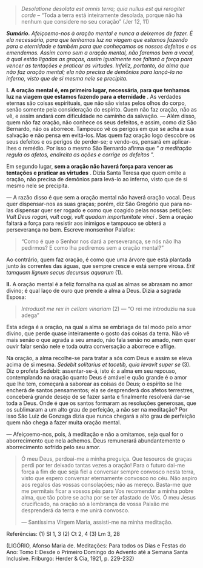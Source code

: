 > *Desolatione desolata est omnis terra; quia nullus est qui rerogitet corde* – “Toda a terra está inteiramente desolada, porque não há nenhum que considere no seu coração” (Jer 12, 11)

***Sumário.** Afeiçoemo-nos à oração mental e nunca a deixemos de fazer. É ela necessária, para que tenhamos luz na viagem que estamos fazendo para a eternidade e também para que conheçamos os nossos defeitos e os emendemos. Assim como sem a oração mental, não faremos bem a vocal, à qual estão ligadas as graças, assim igualmente nos faltará a força para vencer as tentações e praticar as virtudes. Infeliz, portanto, da alma que não faz oração mental; ela não precisa de demônios para lançá-la no inferno, visto que de si mesma nele se precipita.*

**I.** **A oração mental é, em primeiro lugar, necessária, para que tenhamos luz na viagem que estamos fazendo para a eternidade** . As verdades eternas são coisas espirituais, que não são vistas pelos olhos do corpo, senão somente pela consideração do espírito. Quem não faz oração, não as vê, e assim andará com dificuldade no caminho da salvação. — Além disso, quem não faz oração, não conhece os seus defeitos, e assim, como diz São Bernardo, não os aborrece. Tampouco vê os perigos em que se acha a sua salvação e não pensa em evitá-los. Mas quem faz oração logo descobre os seus defeitos e os perigos de perder-se; e vendo-os, pensará em aplicar-lhes o remédio. Por isso o mesmo São Bernardo afirma que “ *a meditação regula os afetos, endireita as ações e corrige os defeitos* ”.

Em segundo lugar, **sem a oração não haverá força para vencer as tentações e praticar as virtudes** . Dizia Santa Teresa que quem omite a oração, não precisa de demônios para levá-lo ao inferno, visto que de si mesmo nele se precipita.

— A razão disso é que sem a oração mental não haverá oração vocal. Deus quer dispensar-nos as suas graças; porém, diz São Gregório que para no-las dispensar quer ser rogado e como que coagido pelas nossas petições: *Vult Deus rogari, vult cogi, vult quadam importunitate vinci* . Sem a oração faltará a força para resistir aos inimigos e tampouco se obterá a perseverança no bem. Escreve monsenhor Palafox:

> “Como é que o Senhor nos dará a perseverança, se nós não lha pedirmos? E como lha pediremos sem a oração mental?”

Ao contrário, quem faz oração, é como que uma árvore que está plantada junto às correntes das águas, que sempre cresce e está sempre virosa. *Erit tamquam lignum secus decursus aquarum* (1).

**II.** A oração mental é a feliz fornalha na qual as almas se abrasam no amor divino; é qual laço de ouro que prende a alma a Deus. Dizia a sagrada Esposa:

> *Introduxit me rex in cellam vinariam* (2) — “O rei me introduziu na sua adega”

Esta adega é a oração, na qual a alma se embriaga de tal modo pelo amor divino, que perde quase inteiramente o gosto das coisas da terra. Não vê mais senão o que agrada a seu amado, não fala senão no amado, nem quer ouvir falar senão nele e toda outra conversação a aborrece e aflige.

Na oração, a alma recolhe-se para tratar a sós com Deus e assim se eleva acima de si mesma. *Sedebit solitarius et tacetib, quia levavit super se* (3). Diz o profeta Sedebit: assentar-se-á, isto é: a alma em seu repouso, contemplando na oração quanto Deus é amável e quão grande é o amor que lhe tem, começará a saborear as coisas de Deus; o espírito se lhe encherá de santos pensamentos; ela se desprenderá dos afetos terrestres, conceberá grande desejo de se fazer santa e finalmente resolverá dar-se toda a Deus. Onde é que os santos formaram as resoluções generosas, que os sublimaram a um alto grau de perfeição, a não ser na meditação? Por isso São Luiz de Gonzaga dizia que nunca chegará a alto grau de perfeição quem não chega a fazer muita oração mental.

— Afeiçoemo-nos, pois, à meditação e não a omitamos, seja qual for o aborrecimento que nela achemos. Deus remunerará abundantemente o aborrecimento sofrido pelo seu amor.

> Ó meu Deus, perdoai-me a minha preguiça. Que tesouros de graças perdi por ter deixado tantas vezes a oração! Para o futuro dai-me força a fim de que seja fiel a conversar sempre convosco nesta terra, visto que espero conversar eternamente convosco no céu. Não aspiro aos regalos das vossas consolações; não as mereço. Basta-me que me permitais ficar a vossos pés para Vos recomendar a minha pobre alma, que tão pobre se acha por se ter afastado de Vós. Ó meu Jesus crucificado, na oração só a lembrança de vossa Paixão me desprenderá da terra e me unirá convosco.
>
> — Santíssima Virgem Maria, assisti-me na minha meditação.

Referências: (1) Sl 1, 3 (2) Ct 2, 4 (3) Lm 3, 28

(LIGÓRIO, Afonso Maria de. Meditações: Para todos os Dias e Festas do Ano: Tomo I: Desde o Primeiro Domingo do Advento até a Semana Santa Inclusive. Friburgo: Herder & Cia, 1921, p. 229-232)
